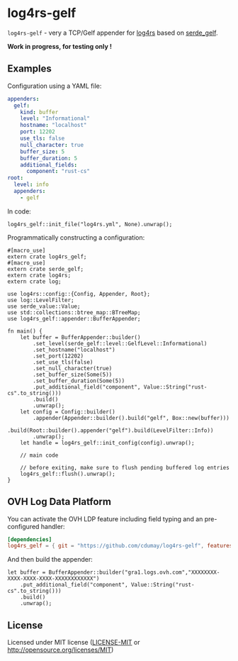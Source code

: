 # log4rs-gelf

`log4rs-gelf` - very a TCP/Gelf appender for [log4rs](https://github.com/sfackler/log4rs) based on 
[serde_gelf](https://github.com/cdumay/rust-serde_gelf).

**Work in progress, for testing only !**

## Examples

Configuration using a YAML file:

```yaml
appenders:
  gelf:
    kind: buffer
    level: "Informational"
    hostname: "localhost"
    port: 12202
    use_tls: false
    null_character: true
    buffer_size: 5
    buffer_duration: 5
    additional_fields:
      component: "rust-cs"
root:
  level: info
  appenders:
    - gelf
```

In code:

```rust,no_run
log4rs_gelf::init_file("log4rs.yml", None).unwrap();
```

Programmatically constructing a configuration:


```rust,no_run
#[macro_use]
extern crate log4rs_gelf;
#[macro_use]
extern crate serde_gelf;
extern crate log4rs;
extern crate log;

use log4rs::config::{Config, Appender, Root};
use log::LevelFilter;
use serde_value::Value;
use std::collections::btree_map::BTreeMap;
use log4rs_gelf::appender::BufferAppender;

fn main() {
    let buffer = BufferAppender::builder()
        .set_level(serde_gelf::level::GelfLevel::Informational)
        .set_hostname("localhost")
        .set_port(12202)
        .set_use_tls(false)
        .set_null_character(true)
        .set_buffer_size(Some(5))
        .set_buffer_duration(Some(5))
        .put_additional_field("component", Value::String("rust-cs".to_string()))
        .build()
        .unwrap();
    let config = Config::builder()
        .appender(Appender::builder().build("gelf", Box::new(buffer)))
        .build(Root::builder().appender("gelf").build(LevelFilter::Info))
        .unwrap();
    let handle = log4rs_gelf::init_config(config).unwrap();
    
    // main code
    
    // before exiting, make sure to flush pending buffered log entries
    log4rs_gelf::flush().unwrap();
}
```

## OVH Log Data Platform

You can activate the OVH LDP feature including field typing and an pre-configured handler:

```toml
[dependencies]
log4rs_gelf = { git = "https://github.com/cdumay/log4rs-gelf", features = ["ovh-ldp"] }
```

And then build the appender:

```rust,no_run
let buffer = BufferAppender::builder("gra1.logs.ovh.com","XXXXXXXX-XXXX-XXXX-XXXX-XXXXXXXXXXXX")
    .put_additional_field("component", Value::String("rust-cs".to_string()))
    .build()
    .unwrap();
```

## License

Licensed under MIT license ([LICENSE-MIT](LICENSE) or http://opensource.org/licenses/MIT)
